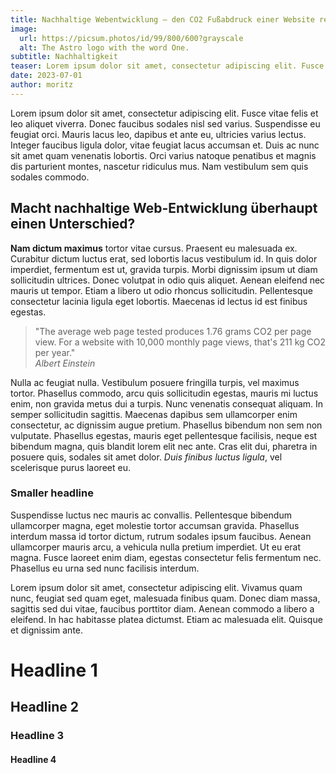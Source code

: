 ```yaml
---
title: Nachhaltige Webentwicklung – den CO2 Fußabdruck einer Website reduzieren
image:
  url: https://picsum.photos/id/99/800/600?grayscale
  alt: The Astro logo with the word One.
subtitle: Nachhaltigkeit
teaser: Lorem ipsum dolor sit amet, consectetur adipiscing elit. Fusce vitae felis et leo aliquet viverra. Donec faucibus sodales nisl sed varius. Suspendisse eu feugiat orci. Mauris lacus leo, dapibus et ante eu, ultricies varius lectus. Integer faucibus ligula dolor, vitae feugiat lacus accumsan et.
date: 2023-07-01
author: moritz
---
```


Lorem ipsum dolor sit amet, consectetur adipiscing elit. Fusce vitae felis et leo aliquet viverra. Donec faucibus sodales nisl sed varius. Suspendisse eu feugiat orci. Mauris lacus leo, dapibus et ante eu, ultricies varius lectus. Integer faucibus ligula dolor, vitae feugiat lacus accumsan et. Duis ac nunc sit amet quam venenatis lobortis. Orci varius natoque penatibus et magnis dis parturient montes, nascetur ridiculus mus. Nam vestibulum sem quis sodales commodo.

## Macht nachhaltige Web-Entwicklung überhaupt einen Unterschied?

**Nam dictum maximus** tortor vitae cursus. Praesent eu malesuada ex. Curabitur dictum luctus erat, sed lobortis lacus vestibulum id. In quis dolor imperdiet, fermentum est ut, gravida turpis. Morbi dignissim ipsum ut diam sollicitudin ultrices. Donec volutpat in odio quis aliquet. Aenean eleifend nec mauris ut tempor. Etiam a libero ut odio rhoncus sollicitudin. Pellentesque consectetur lacinia ligula eget lobortis. Maecenas id lectus id est finibus egestas.

> "The average web page tested produces 1.76 grams CO2 per page view. For a website with 10,000 monthly page views, that's 211 kg CO2 per year."\
> <cite>Albert Einstein</cite>

Nulla ac feugiat nulla. Vestibulum posuere fringilla turpis, vel maximus tortor. Phasellus commodo, arcu quis sollicitudin egestas, mauris mi luctus enim, non gravida metus dui a turpis. Nunc venenatis consequat aliquam. In semper sollicitudin sagittis. Maecenas dapibus sem ullamcorper enim consectetur, ac dignissim augue pretium. Phasellus bibendum non sem non vulputate. Phasellus egestas, mauris eget pellentesque facilisis, neque est bibendum magna, quis blandit lorem elit nec ante. Cras elit dui, pharetra in posuere quis, sodales sit amet dolor. _Duis finibus luctus ligula_, vel scelerisque purus laoreet eu.

### Smaller headline

Suspendisse luctus nec mauris ac convallis. Pellentesque bibendum ullamcorper magna, eget molestie tortor accumsan gravida. Phasellus interdum massa id tortor dictum, rutrum sodales ipsum faucibus. Aenean ullamcorper mauris arcu, a vehicula nulla pretium imperdiet. Ut eu erat magna. Fusce laoreet enim diam, egestas consectetur felis fermentum nec. Phasellus eu urna sed nunc facilisis interdum.

Lorem ipsum dolor sit amet, consectetur adipiscing elit. Vivamus quam nunc, feugiat sed quam eget, malesuada finibus quam. Donec diam massa, sagittis sed dui vitae, faucibus porttitor diam. Aenean commodo a libero a eleifend. In hac habitasse platea dictumst. Etiam ac malesuada elit. Quisque et dignissim ante.

# Headline 1

## Headline 2

### Headline 3

#### Headline 4
